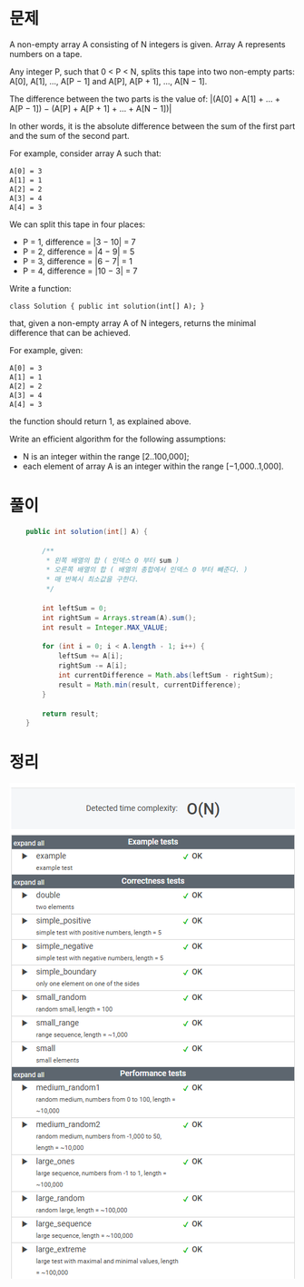 # 문제

A non-empty array A consisting of N integers is given. Array A represents numbers on a tape.

Any integer P, such that 0 < P < N, splits this tape into two non-empty parts: A[0], A[1], ..., A[P − 1] and A[P], A[P + 1], ..., A[N − 1].

The difference between the two parts is the value of: |(A[0] + A[1] + ... + A[P − 1]) − (A[P] + A[P + 1] + ... + A[N − 1])|

In other words, it is the absolute difference between the sum of the first part and the sum of the second part.

For example, consider array A such that:

    A[0] = 3
    A[1] = 1
    A[2] = 2
    A[3] = 4
    A[4] = 3
We can split this tape in four places:

* P = 1, difference = |3 − 10| = 7
* P = 2, difference = |4 − 9| = 5
* P = 3, difference = |6 − 7| = 1
* P = 4, difference = |10 − 3| = 7

Write a function:

    class Solution { public int solution(int[] A); }

that, given a non-empty array A of N integers, returns the minimal difference that can be achieved.

For example, given:

    A[0] = 3
    A[1] = 1
    A[2] = 2
    A[3] = 4
    A[4] = 3
the function should return 1, as explained above.

Write an efficient algorithm for the following assumptions:

* N is an integer within the range [2..100,000];
* each element of array A is an integer within the range [−1,000..1,000].

# 풀이

```java
    public int solution(int[] A) {

        /**
         * 왼쪽 배열의 합 ( 인덱스 0 부터 sum )
         * 오른쪽 배열의 합 ( 배열의 총합에서 인덱스 0 부터 뺴준다. )
         * 매 반복시 최소값을 구한다.
         */

        int leftSum = 0;
        int rightSum = Arrays.stream(A).sum();
        int result = Integer.MAX_VALUE;

        for (int i = 0; i < A.length - 1; i++) {
            leftSum += A[i];
            rightSum -= A[i];
            int currentDifference = Math.abs(leftSum - rightSum);
            result = Math.min(result, currentDifference);
        }

        return result;
    }
```

# 정리

![img.png](../../../../images/img_TapeEquilibrium.png)